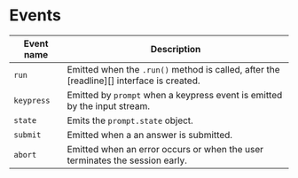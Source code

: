 # Events

| **Event name** | **Description** |
| --- | --- |
| `run`      | Emitted when the `.run()` method is called, after the [readline][] interface is created. |
| `keypress` | Emitted by `prompt` when a keypress event is emitted by the input stream. |
| `state`    | Emits the `prompt.state` object.  |
| `submit`   | Emitted when a an answer is submitted. |
| `abort`    | Emitted when an error occurs or when the user terminates the session early. |
